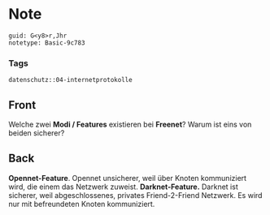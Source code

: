 # Note
```
guid: G<y8>r,Jhr
notetype: Basic-9c783
```

### Tags
```
datenschutz::04-internetprotokolle
```

## Front
Welche zwei <b>Modi / Features</b> existieren bei <b>Freenet</b>?
Warum ist eins von beiden sicherer?

## Back
<b>Opennet-Feature</b>. Opennet unsicherer, weil über Knoten
kommuniziert wird, die einem das Netzwerk zuweist.
<b>Darknet-Feature.</b> Darknet ist sicherer, weil abgeschlossenes,
privates Friend-2-Friend Netzwerk. Es wird nur mit befreundeten
Knoten kommuniziert.
